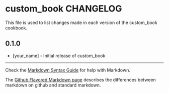 custom_book CHANGELOG
=====================

This file is used to list changes made in each version of the custom_book cookbook.

0.1.0
-----
- [your_name] - Initial release of custom_book

- - -
Check the [Markdown Syntax Guide](http://daringfireball.net/projects/markdown/syntax) for help with Markdown.

The [Github Flavored Markdown page](http://github.github.com/github-flavored-markdown/) describes the differences between markdown on github and standard markdown.
